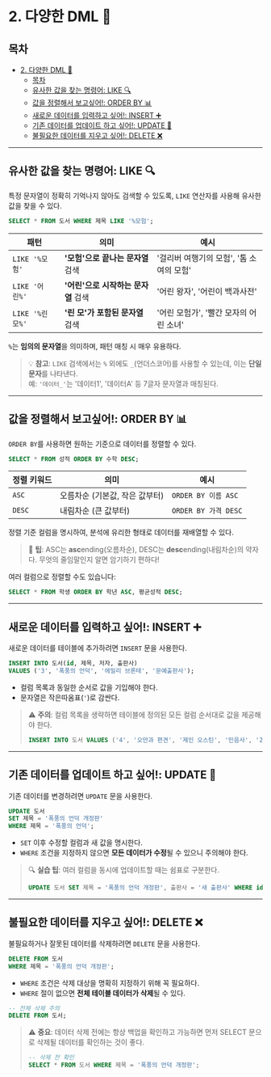 # 2. 다양한 DML 📝

## 목차
- [2. 다양한 DML 📝](#2-다양한-dml-)
  - [목차](#목차)
  - [유사한 값을 찾는 명령어: LIKE 🔍](#유사한-값을-찾는-명령어-like-)
  - [값을 정렬해서 보고싶어!: ORDER BY 📊](#값을-정렬해서-보고싶어-order-by-)
  - [새로운 데이터를 입력하고 싶어!: INSERT ➕](#새로운-데이터를-입력하고-싶어-insert-)
  - [기존 데이터를 업데이트 하고 싶어!: UPDATE 🔄](#기존-데이터를-업데이트-하고-싶어-update-)
  - [불필요한 데이터를 지우고 싶어!: DELETE ❌](#불필요한-데이터를-지우고-싶어-delete-)

---

## 유사한 값을 찾는 명령어: LIKE 🔍

특정 문자열이 정확히 기억나지 않아도 검색할 수 있도록, `LIKE` 연산자를 사용해 유사한 값을 찾을 수 있다.

```sql
SELECT * FROM 도서 WHERE 제목 LIKE '%모험';
```

| 패턴 | 의미 | 예시 |
|------|------|------|
| `LIKE '%모험'` | **'모험'으로 끝나는 문자열** 검색 | '걸리버 여행기의 모험', '톰 소여의 모험' |
| `LIKE '어린%'` | **'어린'으로 시작하는 문자열** 검색 | '어린 왕자', '어린이 백과사전' |
| `LIKE '%린 모%'` | **'린 모'가 포함된 문자열** 검색 | '어린 모험가', '빨간 모자의 어린 소녀' |

`%`는 **임의의 문자열**을 의미하며, 패턴 매칭 시 매우 유용하다.

> 💡 **참고**: `LIKE` 검색에서는 `%` 외에도 `_`(언더스코어)를 사용할 수 있는데, 이는 **단일 문자**를 나타낸다.  
> 예: `'데이터_'`는 '데이터1', '데이터A' 등 7글자 문자열과 매칭된다.

---

## 값을 정렬해서 보고싶어!: ORDER BY 📊

`ORDER BY`를 사용하면 원하는 기준으로 데이터를 정렬할 수 있다.

```sql
SELECT * FROM 성적 ORDER BY 수학 DESC;
```

| 정렬 키워드 | 의미 | 예시 |
|------------|-----|------|
| `ASC` | 오름차순 (기본값, 작은 값부터) | `ORDER BY 이름 ASC` |
| `DESC` | 내림차순 (큰 값부터) | `ORDER BY 가격 DESC` |

정렬 기준 컬럼을 명시하여, 분석에 유리한 형태로 데이터를 재배열할 수 있다.

> 📌 **팁**: ASC는 **asc**ending(오름차순), DESC는 **desc**ending(내림차순)의 약자다. 무엇의 줄임말인지 알면 암기하기 편하다!

여러 컬럼으로 정렬할 수도 있습니다:

```sql
SELECT * FROM 학생 ORDER BY 학년 ASC, 평균성적 DESC;
```

---

## 새로운 데이터를 입력하고 싶어!: INSERT ➕

새로운 데이터를 테이블에 추가하려면 `INSERT` 문을 사용한다.

```sql
INSERT INTO 도서(id, 제목, 저자, 출판사)
VALUES ('3', '폭풍의 언덕', '에밀리 브론테', '문예출판사');
```

- 컬럼 목록과 동일한 순서로 값을 기입해야 한다.
- 문자열은 작은따옴표(`'`)로 감싼다.

> ⚠️ **주의**: 컬럼 목록을 생략하면 테이블에 정의된 모든 컬럼 순서대로 값을 제공해야 한다.
> ```sql
> INSERT INTO 도서 VALUES ('4', '오만과 편견', '제인 오스틴', '민음사', '2018-01-01');
> ```

---

## 기존 데이터를 업데이트 하고 싶어!: UPDATE 🔄

기존 데이터를 변경하려면 `UPDATE` 문을 사용한다.

```sql
UPDATE 도서
SET 제목 = '폭풍의 언덕 개정판'
WHERE 제목 = '폭풍의 언덕';
```

- `SET` 이후 수정할 컬럼과 새 값을 명시한다.
- `WHERE` 조건을 지정하지 않으면 **모든 데이터가 수정**될 수 있으니 주의해야 한다.

> 🔍 **실습 팁**: 여러 컬럼을 동시에 업데이트할 때는 쉼표로 구분한다.
> ```sql
> UPDATE 도서 SET 제목 = '폭풍의 언덕 개정판', 출판사 = '새 출판사' WHERE id = '3';
> ```

---

## 불필요한 데이터를 지우고 싶어!: DELETE ❌

불필요하거나 잘못된 데이터를 삭제하려면 `DELETE` 문을 사용한다.

```sql
DELETE FROM 도서
WHERE 제목 = '폭풍의 언덕 개정판';
```

- `WHERE` 조건은 삭제 대상을 명확히 지정하기 위해 꼭 필요하다.
- `WHERE` 절이 없으면 **전체 테이블 데이터가 삭제**될 수 있다.

```sql
-- 전체 삭제 주의
DELETE FROM 도서;
```

> ⚠️ **중요**: 데이터 삭제 전에는 항상 백업을 확인하고 가능하면 먼저 SELECT 문으로 삭제될 데이터를 확인하는 것이 좋다.
> ```sql
> -- 삭제 전 확인
> SELECT * FROM 도서 WHERE 제목 = '폭풍의 언덕 개정판';
> ```
